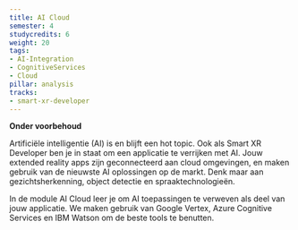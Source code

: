 ```yaml
---
title: AI Cloud
semester: 4
studycredits: 6
weight: 20
tags:
- AI-Integration
- CognitiveServices
- Cloud
pillar: analysis
tracks:
- smart-xr-developer
---
```


**Onder voorbehoud**

Artificiële intelligentie (AI) is en blijft een hot topic. Ook als Smart XR Developer ben je in staat om een applicatie te verrijken met AI.
Jouw extended reality apps zijn geconnecteerd aan cloud omgevingen, en maken gebruik van de nieuwste AI oplossingen op de markt.
Denk maar aan gezichtsherkenning, object detectie en spraaktechnologieën.

In de module AI Cloud leer je om AI toepassingen te verweven als deel van jouw applicatie. We maken gebruik van Google Vertex, Azure Cognitive Services en IBM Watson om de beste tools te benutten.